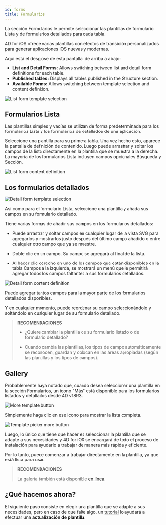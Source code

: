 ```yaml
---
id: forms
title: Formularios
---
```


La sección Formularios le permite seleccionar las plantillas de formulario Lista y de formularios detallados para cada tabla.

4D for iOS ofrece varias plantillas con efectos de transición personalizados para generar aplicaciones iOS nuevas y modernas.

Aquí está el desglose de esta pantalla, de arriba a abajo:

* **List and Detail Forms:** Allows switching between list and detail form definitions for each table.
* **Published tables:** Displays all tables published in the Structure section.
* **Available Forms:** Allows switching between template selection and content definition.

![List form template selection](assets/en/project-editor/Forms-section-templates-selection-4D-for-iOS.png)

## Formularios Lista

Las plantillas simples y vacías se utilizan de forma predeterminada para los formularios Lista y los formularios de detallados de una aplicación.

Seleccione una plantilla para su primera tabla. Una vez hecho esto, aparece la pantalla de definición de contenido. Luego puede arrastrar y soltar los campos de la lista directamente en la plantilla que se muestra a la derecha. La mayoría de los formularios Lista incluyen campos opcionales Búsqueda y Sección.

![List form content definition](assets/en/project-editor/Forms-section-content-definition-4D-for-iOS.png)

## Los formularios detallados

![Detail form template selection](assets/en/project-editor/Forms-section-detail-form-templates-selection-4D-for-iOS.png)

Así como para el formulario Lista, seleccione una plantilla y añada sus campos en su formulario detallado.

Tiene varias formas de añadir sus campos en los formularios detallados:

* Puede arrastrar y soltar campos en cualquier lugar de la vista SVG para agregarlos y mostrarlos justo después del último campo añadido o entre cualquier otro campo que ya se muestre.

* Doble clic en un campo. Su campo se agregará al final de la lista.

* Al hacer clic derecho en uno de los campos que están disponibles en la tabla Campos a la izquierda, se mostrará un menú que le permitirá agregar todos los campos faltantes a sus formularios detallados.

![Detail form content definition](assets/en/project-editor/Forms-section-detail-form-content-definition-4D-for-iOS.png)

Puede agregar tantos campos para la mayor parte de los formularios detallados disponibles.

Y en cualquier momento, puede reordenar su campo seleccionándolo y soltándolo en cualquier lugar de su formulario detallado.

> **RECOMENDACIONES**
> 
> * ¿Quiere cambiar la plantilla de su formulario listado o de formulario detallado? 
> 
> * Cuando cambia las plantillas, los tipos de campo automáticamente se reconocen, guardan y colocan en las áreas apropiadas (según las plantillas y los tipos de campos).


## Gallery

Probablemente haya notado que, cuando desea seleccionar una plantilla en la sección Formularios, un icono "Más" está disponible para los formularios listados y detallados desde 4D v18R3.

![More template button](assets/en/project-editor/Forms-more-button.png)

Simplemente haga clic en ese icono para mostrar la lista completa.

![Template picker more button](assets/en/project-editor/Forms-template-gallery.png)

Luego, lo único que tiene que hacer es seleccionar la plantilla que se adapte a sus necesidades y 4D for iOS se encargará de todo el proceso de instalación para ayudarlo a trabajar de manera más rápida y eficiente.

Por lo tanto, puede comenzar a trabajar directamente en la plantilla, ya que está lista para usar.

> **RECOMENDACIONES**
> 
> La galería también está disponible [en línea](https://4d-for-ios.github.io/gallery/).

## ¿Qué hacemos ahora?

El siguiente paso consiste en elegir una plantilla que se adapte a sus necesidades, pero en caso de que falte algo, un [tutorial](gallery-template-update.html) lo ayudará a efectuar una **actualización de plantilla**.
